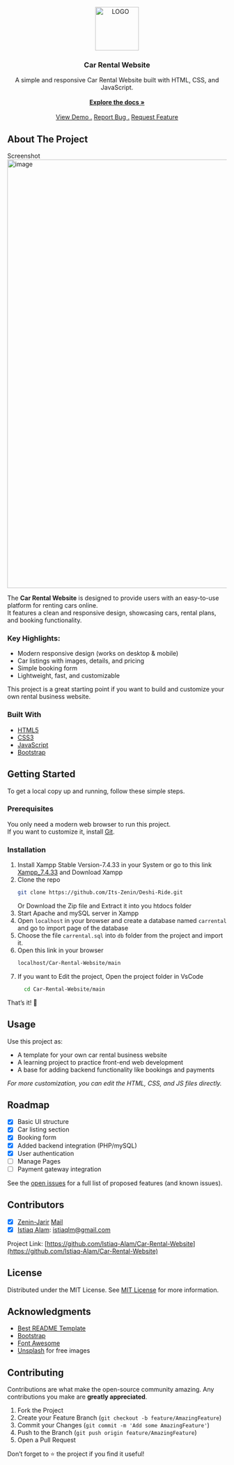 <br/>
<div align="center">
<a href="https://github.com/Istiaq-Alam/Car-Rental-Website">
<img width="100" height="100" alt="LOGO" src="https://github.com/user-attachments/assets/42a4233e-d59a-4d6f-a24f-08fe2ec2f3c8" />
</a>



<h3 align="center">Car Rental Website</h3>
<p align="center">
A simple and responsive Car Rental Website built with HTML, CSS, and JavaScript.
<br/>
<br/>
<a href="https://github.com/Istiaq-Alam/Car-Rental-Website"><strong>Explore the docs »</strong></a>
<br/>
<br/>
<a href="https://istiaq-alam.github.io/Car-Rental-Website/">View Demo .</a>  
<a href="https://github.com/Istiaq-Alam/Car-Rental-Website/issues/new?labels=bug&template=bug-report---.md">Report Bug .</a>
<a href="https://github.com/Istiaq-Alam/Car-Rental-Website/issues/new?labels=enhancement&template=feature-request---.md">Request Feature</a>
</p>
</div>

## About The Project

Screenshot
<img width="1916" height="983" alt="image" src="https://github.com/user-attachments/assets/dc81d27f-944f-4e6b-aeaf-d530f97d7d58" />


The **Car Rental Website** is designed to provide users with an easy-to-use platform for renting cars online.  
It features a clean and responsive design, showcasing cars, rental plans, and booking functionality.  

### Key Highlights:
- Modern responsive design (works on desktop & mobile)
- Car listings with images, details, and pricing
- Simple booking form
- Lightweight, fast, and customizable

This project is a great starting point if you want to build and customize your own rental business website.

### Built With
- [HTML5](https://developer.mozilla.org/en-US/docs/Web/HTML)
- [CSS3](https://developer.mozilla.org/en-US/docs/Web/CSS)
- [JavaScript](https://developer.mozilla.org/en-US/docs/Web/JavaScript)
- [Bootstrap](https://getbootstrap.com) 

## Getting Started

To get a local copy up and running, follow these simple steps.

### Prerequisites
You only need a modern web browser to run this project.  
If you want to customize it, install [Git](https://git-scm.com/).

### Installation
1. Install Xampp Stable Version-7.4.33 in your System or go to this link [Xampp_7.4.33](https://sourceforge.net/projects/xampp/files/XAMPP%20Windows/7.4.33/) and Download Xampp
2. Clone the repo
   ```sh
   git clone https://github.com/Its-Zenin/Deshi-Ride.git
   ```
   Or Download the Zip file and Extract it into you htdocs folder
3. Start Apache and mySQL server in Xampp
4. Open `localhost` in your browser and create a database named `carrental` and go to import page of the database
5. Choose the file `carrental.sql` into `db` folder from the project and import it.
6. Open this link in your browser
   ```sh
   localhost/Car-Rental-Website/main
   ```
8. If you want to Edit the project, Open the project folder in VsCode
   ```sh
     cd Car-Rental-Website/main
    ```
That’s it! 🎉

## Usage

Use this project as:

* A template for your own car rental business website
* A learning project to practice front-end web development
* A base for adding backend functionality like bookings and payments

*For more customization, you can edit the HTML, CSS, and JS files directly.*

## Roadmap

* [x] Basic UI structure
* [x] Car listing section
* [x] Booking form
* [x] Added backend integration (PHP/mySQL)
* [x] User authentication
* [ ] Manage Pages
* [ ] Payment gateway integration

See the [open issues](https://github.com/Istiaq-Alam/Car-Rental-Website/issues) for a full list of proposed features (and known issues).

## Contributors 
* [x] [Zenin-Jarir](https://github.com/Its-Zenin) [Mail]()
* [x] [Istiaq Alam](https://github.com/Istiaq-Alam): [istiaqlm@gmail.com](mailto:istiaqlm@gmail.com)

Project Link: [https://github.com/Istiaq-Alam/Car-Rental-Website](https://github.com/Istiaq-Alam/Car-Rental-Website)

## License

Distributed under the MIT License. See [MIT License](https://opensource.org/licenses/MIT) for more information.

## Acknowledgments

* [Best README Template](https://github.com/othneildrew/Best-README-Template)
* [Bootstrap](https://getbootstrap.com)
* [Font Awesome](https://fontawesome.com)
* [Unsplash](https://unsplash.com) for free images

## Contributing

Contributions are what make the open-source community amazing. Any contributions you make are **greatly appreciated**.

1. Fork the Project
2. Create your Feature Branch (`git checkout -b feature/AmazingFeature`)
3. Commit your Changes (`git commit -m 'Add some AmazingFeature'`)
4. Push to the Branch (`git push origin feature/AmazingFeature`)
5. Open a Pull Request

Don’t forget to ⭐ the project if you find it useful!
